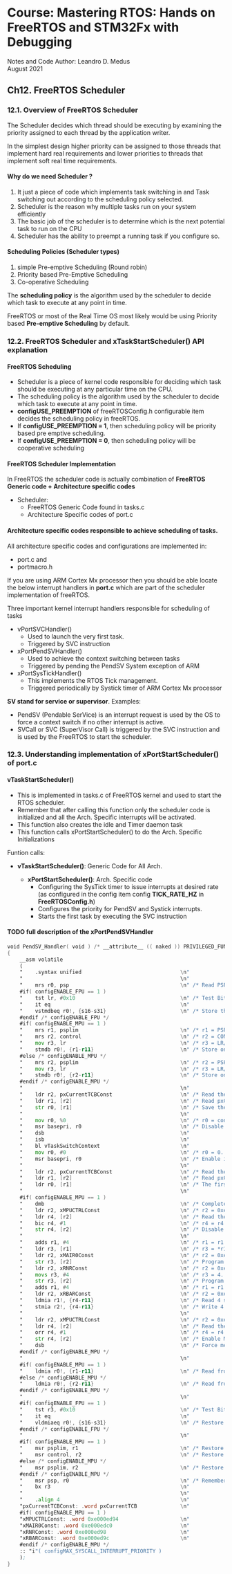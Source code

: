 # Course: Mastering RTOS: Hands on FreeRTOS and STM32Fx with Debugging

Notes and Code Author: Leandro D. Medus  
August 2021

## Ch12. FreeRTOS Scheduler

### 12.1. Overview of FreeRTOS Scheduler


The Scheduler decides which thread should be executing by examining the priority assigned to each thread by the application writer.

In the simplest design higher priority can be assigned to those threads that implement hard real requirements and lower priorities to threads that implement soft real time requirements.

#### Why do we need Scheduler ?

1. It just a piece of code which implements task switching in and Task switching out according to the scheduling policy selected.
2. Scheduler is the reason why multiple tasks run on your system efficiently
3. The basic job of the scheduler is to determine which is the next potential task to run on the CPU
4. Scheduler has the ability to preempt a running task if you configure so.


#### Scheduling Policies (Scheduler types) 


1. simple Pre-emptive Scheduling (Round robin)
2. Priority based Pre-Emptive Scheduling
4. Co-operative Scheduling

The **scheduling policy** is the algorithm used by the scheduler to decide which task to execute at any point in time.

FreeRTOS or most of the Real Time OS most likely would be using Priority based **Pre-emptive Scheduling** by default.

### 12.2. FreeRTOS Scheduler and xTaskStartScheduler() API explanation

#### FreeRTOS Scheduling

* Scheduler is a piece of kernel code responsible for deciding which task should be executing at any particular time on the CPU.
* The scheduling policy is the algorithm used by the scheduler to decide which task to execute at any point in time.
* **configUSE_PREEMPTION** of freeRTOSConfig.h configurable item decides the scheduling policy in freeRTOS.
* If **configUSE_PREEMPTION = 1**, then scheduling policy will be priority based pre emptive scheduling.
* If **configUSE_PREEMPTION = 0**, then scheduling policy will be cooperative scheduling

#### FreeRTOS Scheduler Implementation

In FreeRTOS the scheduler code is actually combination of **FreeRTOS Generic code + Architecture specific codes**

* Scheduler:
   * FreeRTOS Generic Code found in tasks.c
   * Architecture Specific codes of port.c

#### Architecture specific codes responsible to achieve scheduling of tasks.

All architecture specific codes and configurations are implemented in:
* port.c and 
* portmacro.h

If you are using ARM Cortex Mx processor then you should be able locate the below interrupt handlers in **port.c** which are part of the scheduler implementation of freeRTOS.

Three important kernel interrupt handlers responsible for scheduling of tasks

* vPortSVCHandler()
   * Used to launch the very first task. 
   * Triggered by SVC instruction
* xPortPendSVHandler()
   * Used to achieve the context switching between tasks 
   * Triggered by pending the PendSV System exception of ARM
* xPortSysTickHandler()
   * This implements the RTOS Tick management. 
   * Triggered periodically by Systick timer of ARM Cortex Mx processor

**SV stand for service or supervisor**. Examples:
* PendSV (Pendable SerVice) is an interrupt request is used by the OS to force a context switch if no other interrupt is active.
* SVCall or SVC (SuperVisor Call) is triggered by the SVC instruction and is used by the FreeRTOS to start the scheduler. 


### 12.3. Understanding implementation of xPortStartScheduler() of port.c

#### vTaskStartScheduler()

* This is implemented in tasks.c of FreeRTOS kernel and used to start the RTOS scheduler.
* Remember that after calling this function only the scheduler code is initialized and all the Arch. Specific interrupts will be activated.
* This function also creates the idle and Timer daemon task
* This function calls xPortStartScheduler() to do the Arch. Specific Initializations


Funtion calls:

* **vTaskStartScheduler()**: Generic Code for All Arch.

   * **xPortStartScheduler()**: Arch. Specific code
      * Configuring the SysTick timer to issue interrupts at desired rate (as configured in the config item config **TICK_RATE_HZ** in **FreeRTOSConfig.h**)
      * Configures the priority for PendSV and Systick interrupts.
      * Starts the first task by executing the SVC instruction

#### TODO full description of the xPortPendSVHandler


```asm
void PendSV_Handler( void ) /* __attribute__ (( naked )) PRIVILEGED_FUNCTION */
{
    __asm volatile                                      
    (                                                   
    "    .syntax unified                                \n"
    "                                                   \n"
    "    mrs r0, psp                                    \n" /* Read PSP in r0. */
    #if( configENABLE_FPU == 1 )
    "    tst lr, #0x10                                  \n" /* Test Bit[4] in LR. Bit[4] of EXC_RETURN is 0 if the FPU is in use. */
    "    it eq                                          \n"
    "    vstmdbeq r0!, {s16-s31}                        \n" /* Store the FPU registers which are not saved automatically. */
    #endif /* configENABLE_FPU */
    #if( configENABLE_MPU == 1 )
    "    mrs r1, psplim                                 \n" /* r1 = PSPLIM. */
    "    mrs r2, control                                \n" /* r2 = CONTROL. */
    "    mov r3, lr                                     \n" /* r3 = LR/EXC_RETURN. */
    "    stmdb r0!, {r1-r11}                            \n" /* Store on the stack - PSPLIM, CONTROL, LR and registers that are not automatically saved. */
    #else /* configENABLE_MPU */
    "    mrs r2, psplim                                 \n" /* r2 = PSPLIM. */
    "    mov r3, lr                                     \n" /* r3 = LR/EXC_RETURN. */
    "    stmdb r0!, {r2-r11}                            \n" /* Store on the stack - PSPLIM, LR and registers that are not automatically saved. */
    #endif /* configENABLE_MPU */
    "                                                   \n"
    "    ldr r2, pxCurrentTCBConst                      \n" /* Read the location of pxCurrentTCB i.e. &( pxCurrentTCB ). */
    "    ldr r1, [r2]                                   \n" /* Read pxCurrentTCB. */
    "    str r0, [r1]                                   \n" /* Save the new top of stack in TCB. */
    "                                                   \n"
    "    mov r0, %0                                     \n" /* r0 = configMAX_SYSCALL_INTERRUPT_PRIORITY */
    "    msr basepri, r0                                \n" /* Disable interrupts upto configMAX_SYSCALL_INTERRUPT_PRIORITY. */
    "    dsb                                            \n"
    "    isb                                            \n"
    "    bl vTaskSwitchContext                          \n"
    "    mov r0, #0                                     \n" /* r0 = 0. */
    "    msr basepri, r0                                \n" /* Enable interrupts. */
    "                                                   \n"
    "    ldr r2, pxCurrentTCBConst                      \n" /* Read the location of pxCurrentTCB i.e. &( pxCurrentTCB ). */
    "    ldr r1, [r2]                                   \n" /* Read pxCurrentTCB. */
    "    ldr r0, [r1]                                   \n" /* The first item in pxCurrentTCB is the task top of stack. r0 now points to the top of stack. */
    "                                                   \n"
    #if( configENABLE_MPU == 1 )
    "    dmb                                            \n" /* Complete outstanding transfers before disabling MPU. */
    "    ldr r2, xMPUCTRLConst                          \n" /* r2 = 0xe000ed94 [Location of MPU_CTRL]. */
    "    ldr r4, [r2]                                   \n" /* Read the value of MPU_CTRL. */
    "    bic r4, #1                                     \n" /* r4 = r4 & ~1 i.e. Clear the bit 0 in r4. */
    "    str r4, [r2]                                   \n" /* Disable MPU. */
    "                                                   \n"
    "    adds r1, #4                                    \n" /* r1 = r1 + 4. r1 now points to MAIR0 in TCB. */
    "    ldr r3, [r1]                                   \n" /* r3 = *r1 i.e. r3 = MAIR0. */
    "    ldr r2, xMAIR0Const                            \n" /* r2 = 0xe000edc0 [Location of MAIR0]. */
    "    str r3, [r2]                                   \n" /* Program MAIR0. */
    "    ldr r2, xRNRConst                              \n" /* r2 = 0xe000ed98 [Location of RNR]. */
    "    movs r3, #4                                    \n" /* r3 = 4. */
    "    str r3, [r2]                                   \n" /* Program RNR = 4. */
    "    adds r1, #4                                    \n" /* r1 = r1 + 4. r1 now points to first RBAR in TCB. */
    "    ldr r2, xRBARConst                             \n" /* r2 = 0xe000ed9c [Location of RBAR]. */
    "    ldmia r1!, {r4-r11}                            \n" /* Read 4 sets of RBAR/RLAR registers from TCB. */
    "    stmia r2!, {r4-r11}                            \n" /* Write 4 set of RBAR/RLAR registers using alias registers. */
    "                                                   \n"
    "    ldr r2, xMPUCTRLConst                          \n" /* r2 = 0xe000ed94 [Location of MPU_CTRL]. */
    "    ldr r4, [r2]                                   \n" /* Read the value of MPU_CTRL. */
    "    orr r4, #1                                     \n" /* r4 = r4 | 1 i.e. Set the bit 0 in r4. */
    "    str r4, [r2]                                   \n" /* Enable MPU. */
    "    dsb                                            \n" /* Force memory writes before continuing. */
    #endif /* configENABLE_MPU */
    "                                                   \n"
    #if( configENABLE_MPU == 1 )
    "    ldmia r0!, {r1-r11}                            \n" /* Read from stack - r1 = PSPLIM, r2 = CONTROL, r3 = LR and r4-r11 restored. */
    #else /* configENABLE_MPU */
    "    ldmia r0!, {r2-r11}                            \n" /* Read from stack - r2 = PSPLIM, r3 = LR and r4-r11 restored. */
    #endif /* configENABLE_MPU */
    "                                                   \n"
    #if( configENABLE_FPU == 1 )
    "    tst r3, #0x10                                  \n" /* Test Bit[4] in LR. Bit[4] of EXC_RETURN is 0 if the FPU is in use. */
    "    it eq                                          \n"
    "    vldmiaeq r0!, {s16-s31}                        \n" /* Restore the FPU registers which are not restored automatically. */
    #endif /* configENABLE_FPU */
    "                                                   \n"
    #if( configENABLE_MPU == 1 )
    "    msr psplim, r1                                 \n" /* Restore the PSPLIM register value for the task. */
    "    msr control, r2                                \n" /* Restore the CONTROL register value for the task. */
    #else /* configENABLE_MPU */
    "    msr psplim, r2                                 \n" /* Restore the PSPLIM register value for the task. */
    #endif /* configENABLE_MPU */
    "    msr psp, r0                                    \n" /* Remember the new top of stack for the task. */
    "    bx r3                                          \n"
    "                                                   \n"
    "    .align 4                                       \n"
    "pxCurrentTCBConst: .word pxCurrentTCB              \n"
    #if( configENABLE_MPU == 1 )
    "xMPUCTRLConst: .word 0xe000ed94                    \n"
    "xMAIR0Const: .word 0xe000edc0                      \n"
    "xRNRConst: .word 0xe000ed98                        \n"
    "xRBARConst: .word 0xe000ed9c                       \n"
    #endif /* configENABLE_MPU */
    :: "i"( configMAX_SYSCALL_INTERRUPT_PRIORITY )
    );
}
```